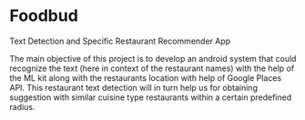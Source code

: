 # Foodbud
Text Detection and Specific Restaurant Recommender App 

The main objective of this project is to develop an android system that could recognize the text (here in context of the restaurant names)
with the help of the ML kit along with the restaurants location with help of Google Places API. This restaurant text detection will
in turn help us for obtaining suggestion with similar cuisine type restaurants within a certain predefined radius. 
